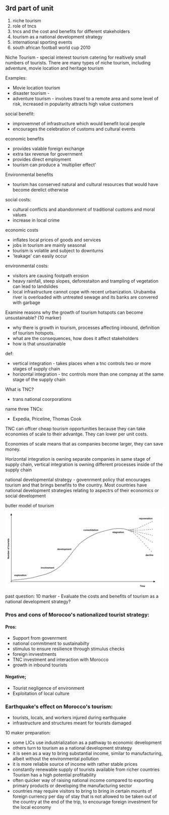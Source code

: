 ## 3rd part of unit


1. niche tourism
2. role of tncs
3. tncs and the cost and benefits for different stakeholders
4. tourism as a national development strategy 
5. international sporting events 
6. south african football world cup 2010

Niche Tourism - special interest tourism catering for realtively small numbers of tourists. There are many types of niche tourism, including adventure, movie location and heritage tourism

Examples: 
- Movie location tourism
- disaster tourism - 
- adventure tourism - involves travel to a remote area and some level of risk, increased in popularity attracts high value customers

social benefit: 
- improvemnet of infrastructure which would benefit local people
- encourages the celebration of customs and cultural events

economic benefits 
- provides valable foreign exchange
- extra tax revenue for government
- provides direct employment
- tourism can produce a 'multiplier effect'

Environmental benefits
- tourism has conserved natural and cultural resources that would have become derelict otherwise 

social costs: 
- cultural conflicts and abandonment of traditional customs and moral values
- increase in local crime 

economic costs
- inflates local prices of goods and services
- jobs in tourism are mainly seasonal
- tourism is volatile and subject to downturns
- 'leakage' can easily occur

environmental costs:
- visitors are causing footpath erosion
- heavy rainfall, steep slopes, deforestaiton and trampling of vegetation can lead to landslides
- local infrastructure cannot cope with recent urbanization. Urubamba river is overloaded with untreated sewage and its banks are convered with garbage


Examine reasons why the growth of tourism hotspots can become unsustainable? (10 marker) 

- why there is growth in tourism, processes affecting inbound, definition of tourism hotspots.
- what are the consequences, how does it affect stakeholders
- how is that unsustainable

def: 
- vertical integration - takes places when a tnc controls two or more stages of supply chain
- horizontal integration - tnc controls more than one compnay at the same stage of the supply chain

What is TNC?
- trans national coorporations

name three TNCs:
- Expedia, Priceline, Thomas Cook

TNC can offcer cheap tourism opportunities because they can take economies of scale to their advantge. They can lower per unit costs. 

Economies of scale means that as companies become larger, they can save money. 

Horizontal integration is owning separate companies in same stage of supply chain, vertical integration is owning different processes inside of the supply chain 


national developmental strategy - govenrment policy that encourages tourism and that brings benefits to the country. Most countries have national development strategies relating to aspectrs of their economics or social development

butler model of tourism
![butlermode](.src/butler.png)

past question: 10 marker - Evaluate the costs and benefits of tourism as a national development strategy? 

### Pros and cons of Morocoo's nationalized tourist strategy: 
#### Pros: 
- Support from govenrment
- national commitment to sustainabilty
- stimulus to ensure resilience through stimulus checks
- foreign invvestments
- TNC investment and interaction with Morocco
- growth in inbound tourists 



#### Negative; 
- Tourist negligence of environment
- Exploitation of local culture


### Earthquake's effect on Morocco's tourism: 
- tourists, locals, and workers injured during earthquake
- infrastructure and structures meant for tourists damaged



10 maker preparation: 
- some LICs use industrialization as a pathway to economic development
- others turn to tourism as a national development strategy 
- it is seen as a way to bring substantial income, similar to manufacturing, albeit without the environmental pollution 
- it is more reliable source of income with rather stable prices
- constantly renewable supply of tourists available from richer countries Tourism has a high potential profitability 
- often quicker way of raising national income compared to exporting primary products or developing the manufacturing sector 
- countries may require visitors to bring to bring in certain mounts of foreign currency per day of stay that is not allowed to be taken out of the country at the end of the trip, to encourage foreign investment for the local economy






